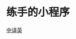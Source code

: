 # 练手的小程序


[中译英](https://github.com/cinguettare/python/blob/master/Chinese%20to%20English%20(youdao).py)
